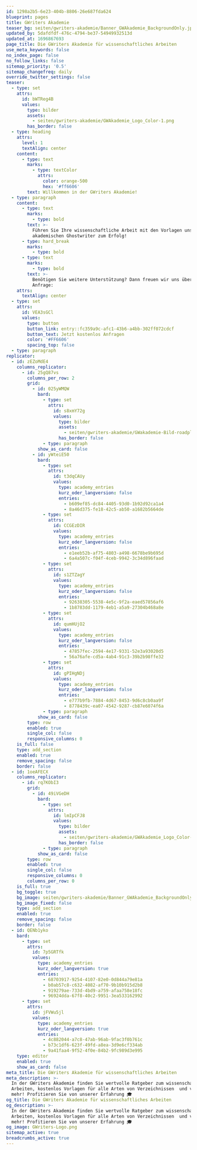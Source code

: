 ```yaml
---
id: 1298a2b5-6e23-404b-8806-26e687fda624
blueprint: pages
title: GWriters Akademie
teaser_bg: seiten/gwriters-akademie/Banner_GWAkademie_BackgroundOnly.jpg
updated_by: 5dafdfdf-476c-4794-be37-54949932513d
updated_at: 1696867693
page_title: Die GWriters Akademie für wissenschaftliches Arbeiten
use_meta_keywords: false
no_index_page: false
no_follow_links: false
sitemap_priority: '0.5'
sitemap_changefreq: daily
override_twitter_settings: false
teaser:
  - type: set
    attrs:
      id: bWTReg4B
      values:
        type: bilder
        assets:
          - seiten/gwriters-akademie/GWAkademie_Logo_Color-1.png
        has_border: false
  - type: heading
    attrs:
      level: 1
      textAlign: center
    content:
      - type: text
        marks:
          - type: textColor
            attrs:
              color: orange-500
              hex: '#ff6606'
        text: Willkommen in der GWriters Akademie!
  - type: paragraph
    content:
      - type: text
        marks:
          - type: bold
        text: >-
          Führen Sie Ihre wissenschaftliche Arbeit mit den Vorlagen unserer
          akademischen Ghostwriter zum Erfolg!
      - type: hard_break
        marks:
          - type: bold
      - type: text
        marks:
          - type: bold
        text: >-
          Benötigen Sie weitere Unterstützung? Dann freuen wir uns über Ihre
          Anfrage:
    attrs:
      textAlign: center
  - type: set
    attrs:
      id: VEA3sGCl
      values:
        type: button
        button_link: entry::fc359a9c-afc1-43b6-a4bb-302ff072cdcf
        button_text: Jetzt kostenlos Anfragen
        color: '#FF6606'
        spacing_top: false
  - type: paragraph
replicator:
  - id: zEZoMdE4
    columns_replicator:
      - id: 25gQ87vs
        columns_per_row: 2
        grid:
          - id: 025yWMQW
            bard:
              - type: set
                attrs:
                  id: s8xmY72g
                  values:
                    type: bilder
                    assets:
                      - seiten/gwriters-akademie/GWakademie-Bild-roadplan.jpg
                    has_border: false
              - type: paragraph
            show_as_card: false
          - id: yWteiE50
            bard:
              - type: set
                attrs:
                  id: t3dqCAUy
                  values:
                    type: academy_entries
                    kurz_oder_langversion: false
                    entries:
                      - b609ef85-dc84-4405-93d0-1b92d92ca1a4
                      - 8a46d375-fe18-42c5-ab50-a1682b5664de
              - type: set
                attrs:
                  id: CCGEzDIR
                  values:
                    type: academy_entries
                    kurz_oder_langversion: false
                    entries:
                      - e1eeb52b-af75-4803-a498-6678be9b695d
                      - 6a4a507c-f04f-4ceb-9942-3c34d896faad
              - type: set
                attrs:
                  id: s1ZTZagY
                  values:
                    type: academy_entries
                    kurz_oder_langversion: false
                    entries:
                      - 92638305-5538-4e5c-9f2a-eaed57856af6
                      - 1b8783dd-1179-4eb1-a5a9-27304b468a8e
              - type: set
                attrs:
                  id: qumHUjO2
                  values:
                    type: academy_entries
                    kurz_oder_langversion: false
                    entries:
                      - 47857fec-2594-4e17-9331-52e3a93020d5
                      - 56a76afe-cd5a-4ab4-91c3-39b2b98ffe32
              - type: set
                attrs:
                  id: gPIHgNDj
                  values:
                    type: academy_entries
                    kurz_oder_langversion: false
                    entries:
                      - e777b9fb-7884-4d67-8453-9d6c8cb0aa9f
                      - 8778439c-ea07-4542-9287-cb87e6074f6a
              - type: paragraph
            show_as_card: false
        type: row
        enabled: true
        single_col: false
        responsive_columns: 0
    is_full: false
    type: add_section
    enabled: true
    remove_spacing: false
    border: false
  - id: 1oeAFECX
    columns_replicator:
      - id: rq7KObI3
        grid:
          - id: 49iVGeDH
            bard:
              - type: set
                attrs:
                  id: lmIpCFJ8
                  values:
                    type: bilder
                    assets:
                      - seiten/gwriters-akademie/GWAkademie_Logo_Color-1.png
                    has_border: false
              - type: paragraph
            show_as_card: false
        type: row
        enabled: true
        single_col: false
        responsive_columns: 0
        columns_per_row: 0
    is_full: true
    bg_toggle: true
    bg_image: seiten/gwriters-akademie/Banner_GWAkademie_BackgroundOnly.jpg
    bg_image_fixed: false
    type: add_section
    enabled: true
    remove_spacing: false
    border: false
  - id: QENb1yko
    bard:
      - type: set
        attrs:
          id: 7p5GRTfk
          values:
            type: academy_entries
            kurz_oder_langversion: true
            entries:
              - 68703917-9254-4107-82e0-0d844a79e81a
              - b0ab57c8-c632-4082-af70-9b10b915d2b8
              - 919279ae-733d-4bd9-a759-afaa758e18fc
              - 96924dda-67f8-40c2-9951-3ea533162992
      - type: set
        attrs:
          id: jFVWu5jl
          values:
            type: academy_entries
            kurz_oder_langversion: true
            entries:
              - 4c882044-a7c8-47ab-96ab-9fac3f0b761c
              - b73c1df6-623f-49fd-a8ea-3d9e6cf334ab
              - 9a41faa4-9f52-4f0e-84b2-9fc989d3e995
    type: editor
    enabled: true
    show_as_card: false
meta_title: Die GWriters Akademie für wissenschaftliches Arbeiten
meta_description: >-
  In der GWriters Akademie finden Sie wertvolle Ratgeber zum wissenschaftlichen
  Arbeiten, kostenlos Vorlagen für alle Arten von Verzeichnissen  und vieles
  mehr! Profitieren Sie von unserer Erfahrung 🎓
og_title: Die GWriters Akademie für wissenschaftliches Arbeiten
og_description: >-
  In der GWriters Akademie finden Sie wertvolle Ratgeber zum wissenschaftlichen
  Arbeiten, kostenlos Vorlagen für alle Arten von Verzeichnissen  und vieles
  mehr! Profitieren Sie von unserer Erfahrung 🎓
og_image: GWriters-Logo.png
sitemap_active: true
breadcrumbs_active: true
---
```

